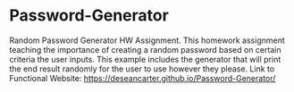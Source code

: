 # Password-Generator
Random Password Generator HW Assignment.
This homework assignment teaching the importance of creating a random password based on certain criteria the user inputs. This example includes the generator that will print the end result randomly for the user to use however they please. Link to Functional Website: https://deseancarter.github.io/Password-Generator/ 

